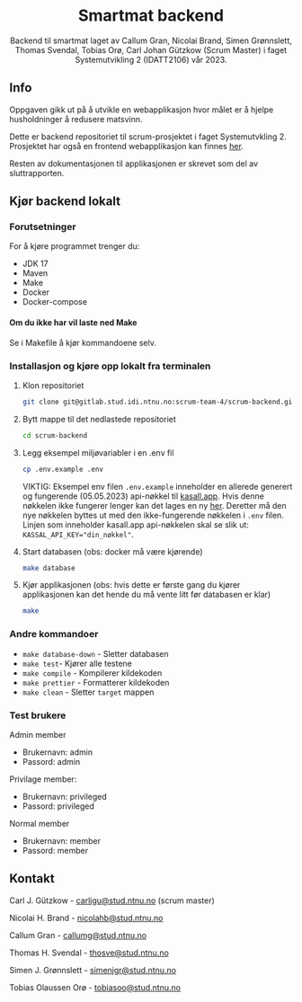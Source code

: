 <div align="center">
  <h1 align="center">Smartmat backend</h1>
  <p align="center">
    Backend til smartmat laget av Callum Gran, Nicolai Brand, Simen Grønnslett, Thomas Svendal, Tobias Orø, Carl Johan Gützkow (Scrum Master) i faget Systemutvikling 2 (IDATT2106) vår 2023.
  </p>
</div>

## Info

Oppgaven gikk ut på å utvikle en webapplikasjon hvor målet er å hjelpe husholdninger å redusere matsvinn.

Dette er backend repositoriet til scrum-prosjektet i faget Systemutvkling 2. Prosjektet har også en frontend webapplikasjon kan finnes [her](https://gitlab.stud.idi.ntnu.no/scrum-team-4/scrum-frontend).

Resten av dokumentasjonen til applikasjonen er skrevet som del av sluttrapporten.

## Kjør backend lokalt

### Forutsetninger

For å kjøre programmet trenger du:

- JDK 17
- Maven
- Make
- Docker
- Docker-compose

#### Om du ikke har vil laste ned Make

Se i Makefile å kjør kommandoene selv.

### Installasjon og kjøre opp lokalt fra terminalen

1. Klon repositoriet
   ```sh
   git clone git@gitlab.stud.idi.ntnu.no:scrum-team-4/scrum-backend.git
   ```
2. Bytt mappe til det nedlastede repositoriet
   ```sh
   cd scrum-backend
   ```
3. Legg eksempel miljøvariabler i en .env fil
   ```sh
   cp .env.example .env
   ```
   VIKTIG: Eksempel env filen `.env.example` inneholder en allerede generert og fungerende (05.05.2023) api-nøkkel til [kasall.app](https://kassal.app/). Hvis denne nøkkelen ikke fungerer lenger kan det lages en ny [her](https://kassal.app/api). Deretter må den nye nøkkelen byttes ut med den ikke-fungerende nøkkelen i `.env` filen. Linjen som inneholder kasall.app api-nøkkelen skal se slik ut:
   `KASSAL_API_KEY="din_nøkkel"`.


4. Start databasen (obs: docker må være kjørende)
   ```sh
   make database
   ```
5. Kjør applikasjonen (obs: hvis dette er første gang du kjører applikasjonen kan det hende du må vente litt før databasen er klar)
   ```sh
   make
   ```


### Andre kommandoer

- `make database-down` - Sletter databasen
- `make test`- Kjører alle testene
- `make compile` - Kompilerer kildekoden
- `make prettier` - Formatterer kildekoden
- `make clean` - Sletter `target` mappen

### Test brukere
Admin member
- Brukernavn: admin
- Passord: admin

Privilage member:
- Brukernavn: privileged
- Passord: privileged

Normal member
- Brukernavn: member
- Passord: member

## Kontakt

Carl J. Gützkow - carljgu@stud.ntnu.no (scrum master)

Nicolai H. Brand - nicolahb@stud.ntnu.no

Callum Gran - callumg@stud.ntnu.no

Thomas H. Svendal - thosve@stud.ntnu.no

Simen J. Grønnslett - simenjgr@stud.ntnu.no

Tobias Olaussen Orø - tobiasoo@stud.ntnu.no